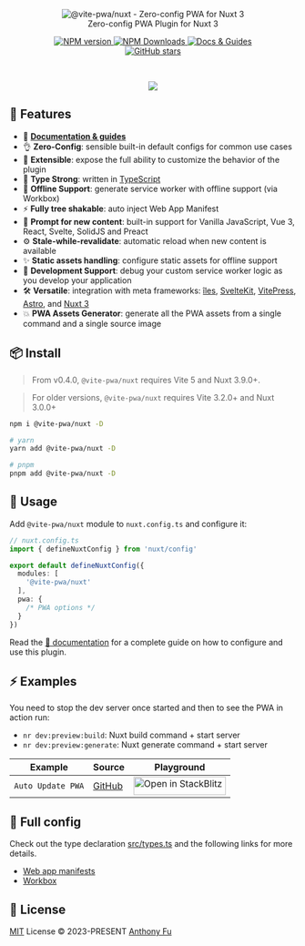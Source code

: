 <p align='center'>
<img src='https://raw.githubusercontent.com/vite-pwa/nuxt/main/hero.png' alt="@vite-pwa/nuxt - Zero-config PWA for Nuxt 3"><br>
Zero-config PWA Plugin for Nuxt 3
</p>

<p align='center'>
<a href='https://www.npmjs.com/package/@vite-pwa/nuxt' target="__blank">
<img src='https://img.shields.io/npm/v/@vite-pwa/nuxt?color=33A6B8&label=' alt="NPM version">
</a>
<a href="https://www.npmjs.com/package/@vite-pwa/nuxt" target="__blank">
    <img alt="NPM Downloads" src="https://img.shields.io/npm/dm/@vite-pwa/nuxt?color=476582&label=">
</a>
<a href="https://vite-pwa-org.netlify.app/frameworks/nuxt" target="__blank">
    <img src="https://img.shields.io/static/v1?label=&message=docs%20%26%20guides&color=2e859c" alt="Docs & Guides">
</a>
<br>
<a href="https://github.com/vite-pwa/nuxt" target="__blank">
<img alt="GitHub stars" src="https://img.shields.io/github/stars/vite-pwa/nuxt?style=social">
</a>
</p>

<br>

<p align="center">
  <a href="https://cdn.jsdelivr.net/gh/antfu/static/sponsors.svg">
    <img src='https://cdn.jsdelivr.net/gh/antfu/static/sponsors.svg'/>
  </a>
</p>


## 🚀 Features

- 📖 [**Documentation & guides**](https://vite-pwa-org.netlify.app/)
- 👌 **Zero-Config**: sensible built-in default configs for common use cases
- 🔩 **Extensible**: expose the full ability to customize the behavior of the plugin
- 🦾 **Type Strong**: written in [TypeScript](https://www.typescriptlang.org/)
- 🔌 **Offline Support**: generate service worker with offline support (via Workbox)
- ⚡ **Fully tree shakable**: auto inject Web App Manifest
- 💬 **Prompt for new content**: built-in support for Vanilla JavaScript, Vue 3, React, Svelte, SolidJS and Preact
- ⚙️ **Stale-while-revalidate**: automatic reload when new content is available
- ✨ **Static assets handling**: configure static assets for offline support
- 🐞 **Development Support**: debug your custom service worker logic as you develop your application
- 🛠️ **Versatile**: integration with meta frameworks: [îles](https://github.com/ElMassimo/iles), [SvelteKit](https://github.com/sveltejs/kit), [VitePress](https://github.com/vuejs/vitepress), [Astro](https://github.com/withastro/astro), and [Nuxt 3](https://github.com/nuxt/nuxt)
- 💥 **PWA Assets Generator**: generate all the PWA assets from a single command and a single source image

## 📦 Install

> From v0.4.0, `@vite-pwa/nuxt` requires Vite 5 and Nuxt 3.9.0+.

> For older versions, `@vite-pwa/nuxt` requires Vite 3.2.0+ and Nuxt 3.0.0+

```bash
npm i @vite-pwa/nuxt -D 

# yarn 
yarn add @vite-pwa/nuxt -D

# pnpm 
pnpm add @vite-pwa/nuxt -D
```

## 🦄 Usage

Add `@vite-pwa/nuxt` module to `nuxt.config.ts` and configure it:

```ts
// nuxt.config.ts
import { defineNuxtConfig } from 'nuxt/config'

export default defineNuxtConfig({
  modules: [
    '@vite-pwa/nuxt'
  ],
  pwa: {
    /* PWA options */
  }
})
```

Read the [📖 documentation](https://vite-pwa-org.netlify.app/frameworks/nuxt) for a complete guide on how to configure and use
this plugin.

## ⚡️ Examples

You need to stop the dev server once started and then to see the PWA in action run:
- `nr dev:preview:build`: Nuxt build command + start server
- `nr dev:preview:generate`: Nuxt generate command + start server

<table>
<thead>
<tr>
<th>Example</th>
<th>Source</th>
<th>Playground</th>
</tr>
</thead>
<tbody>
<tr>
<td><code>Auto Update PWA</code></td>
<td><a href="https://github.com/vite-pwa/nuxt/tree/main/playground">GitHub</a></td>
<td>
<a href="https://stackblitz.com/fork/github/vite-pwa/nuxt" target="_blank" rel="noopener noreferrer">
  <img src="https://developer.stackblitz.com/img/open_in_stackblitz.svg" alt="Open in StackBlitz" width="162" height="32">
</a>
</td>
</tr>
</tbody>
</table>


## 👀 Full config

Check out the type declaration [src/types.ts](./src/types.ts) and the following links for more details.

- [Web app manifests](https://developer.mozilla.org/en-US/docs/Web/Manifest)
- [Workbox](https://developers.google.com/web/tools/workbox)


## 📄 License

[MIT](./LICENSE) License &copy; 2023-PRESENT [Anthony Fu](https://github.com/antfu)
